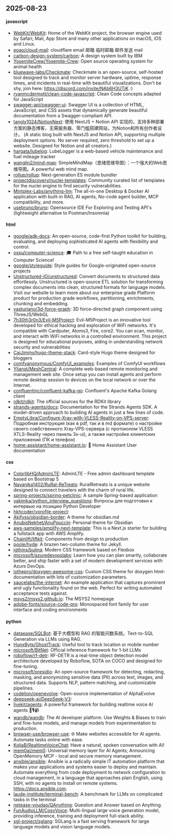 ## 2025-08-23

#### javascript
* [WebKit/WebKit](https://github.com/WebKit/WebKit): Home of the WebKit project, the browser engine used by Safari, Mail, App Store and many other applications on macOS, iOS and Linux.
* [eoao/cloud-mail](https://github.com/eoao/cloud-mail): cloudflare email 邮箱 临时邮箱 邮件发送 mail
* [carbon-design-system/carbon](https://github.com/carbon-design-system/carbon): A design system built by IBM
* [YosemiteCrew/Yosemite-Crew](https://github.com/YosemiteCrew/Yosemite-Crew): Open source operating system for animal health
* [bluewave-labs/Checkmate](https://github.com/bluewave-labs/Checkmate): Checkmate is an open-source, self-hosted tool designed to track and monitor server hardware, uptime, response times, and incidents in real-time with beautiful visualizations. Don't be shy, join here: https://discord.com/invite/NAb6H3UTjK :)
* [ryanmcdermott/clean-code-javascript](https://github.com/ryanmcdermott/clean-code-javascript): Clean Code concepts adapted for JavaScript
* [swagger-api/swagger-ui](https://github.com/swagger-api/swagger-ui): Swagger UI is a collection of HTML, JavaScript, and CSS assets that dynamically generate beautiful documentation from a Swagger-compliant API.
* [tangly1024/NotionNext](https://github.com/tangly1024/NotionNext): 使用 NextJS + Notion API 实现的，支持多种部署方案的静态博客，无需服务器、零门槛搭建网站，为Notion和所有创作者设计。 (A static blog built with NextJS and Notion API, supporting multiple deployment options. No server required, zero threshold to set up a website. Designed for Notion and all creators.)
* [hargata/lubelog](https://github.com/hargata/lubelog): LubeLogger is a web-based vehicle maintenance and fuel mileage tracker
* [wanglin2/mind-map](https://github.com/wanglin2/mind-map): SimpleMindMap（思绪思维导图）：一个强大的Web思维导图。A powerful web mind map.
* [rollup/rollup](https://github.com/rollup/rollup): Next-generation ES module bundler
* [projectdiscovery/nuclei-templates](https://github.com/projectdiscovery/nuclei-templates): Community curated list of templates for the nuclei engine to find security vulnerabilities.
* [Mintplex-Labs/anything-llm](https://github.com/Mintplex-Labs/anything-llm): The all-in-one Desktop & Docker AI application with built-in RAG, AI agents, No-code agent builder, MCP compatibility, and more.
* [usebruno/bruno](https://github.com/usebruno/bruno): Opensource IDE For Exploring and Testing API's (lightweight alternative to Postman/Insomnia)

#### html
* [google/adk-docs](https://github.com/google/adk-docs): An open-source, code-first Python toolkit for building, evaluating, and deploying sophisticated AI agents with flexibility and control.
* [ossu/computer-science](https://github.com/ossu/computer-science): 🎓 Path to a free self-taught education in Computer Science!
* [google/styleguide](https://github.com/google/styleguide): Style guides for Google-originated open-source projects
* [Unstructured-IO/unstructured](https://github.com/Unstructured-IO/unstructured): Convert documents to structured data effortlessly. Unstructured is open-source ETL solution for transforming complex documents into clean, structured formats for language models. Visit our website to learn more about our enterprise grade Platform product for production grade workflows, partitioning, enrichments, chunking and embedding.
* [vasturiano/3d-force-graph](https://github.com/vasturiano/3d-force-graph): 3D force-directed graph component using ThreeJS/WebGL
* [7h30th3r0n3/Evil-M5Project](https://github.com/7h30th3r0n3/Evil-M5Project): Evil-M5Project is an innovative tool developed for ethical hacking and exploration of WiFi networks. It's compatible with Cardputer, Atoms3, Fire, core2. You can scan, monitor, and interact with WiFi networks in a controlled environment. This project is designed for educational purposes, aiding in understanding network security and vulnerabilities
* [CaiJimmy/hugo-theme-stack](https://github.com/CaiJimmy/hugo-theme-stack): Card-style Hugo theme designed for bloggers
* [comfyanonymous/ComfyUI_examples](https://github.com/comfyanonymous/ComfyUI_examples): Examples of ComfyUI workflows
* [Ylianst/MeshCentral](https://github.com/Ylianst/MeshCentral): A complete web-based remote monitoring and management web site. Once setup you can install agents and perform remote desktop session to devices on the local network or over the Internet.
* [confluentinc/confluent-kafka-go](https://github.com/confluentinc/confluent-kafka-go): Confluent's Apache Kafka Golang client
* [rdkit/rdkit](https://github.com/rdkit/rdkit): The official sources for the RDKit library
* [strands-agents/docs](https://github.com/strands-agents/docs): Documentation for the Strands Agents SDK. A model-driven approach to building AI agents in just a few lines of code.
* [EmptyLibra/Configure-Xray-with-VLESS-Reality-on-VPS-server](https://github.com/EmptyLibra/Configure-Xray-with-VLESS-Reality-on-VPS-server): Подробная инструкция (как в pdf, так и в md формате) о настройке своего совбственного Xray-VPS-сервера (с протоколом VLESS XTLS-Reality через панель 3x-ui), а также настройке клиентских приложений (ПК и телефон)
* [home-assistant/home-assistant.io](https://github.com/home-assistant/home-assistant.io): 📘 Home Assistant User documentation

#### css
* [ColorlibHQ/AdminLTE](https://github.com/ColorlibHQ/AdminLTE): AdminLTE - Free admin dashboard template based on Bootstrap 5
* [Nayanika1402/RuRal-ReTreats](https://github.com/Nayanika1402/RuRal-ReTreats): RuralRetreats is a unique website designed to connect travelers with the charm of rural life.
* [spring-projects/spring-petclinic](https://github.com/spring-projects/spring-petclinic): A sample Spring-based application
* [yakimka/python_interview_questions](https://github.com/yakimka/python_interview_questions): Вопросы для подготовки к интервью на позицию Python Developer
* [hkhcoder/vprofile-project](https://github.com/hkhcoder/vprofile-project): 
* [Akifyss/obsidian-border](https://github.com/Akifyss/obsidian-border): A theme for obsidian.md
* [AnubisNekhet/AnuPpuccin](https://github.com/AnubisNekhet/AnuPpuccin): Personal theme for Obsidian
* [aws-samples/amplify-next-template](https://github.com/aws-samples/amplify-next-template): This is a Next.js starter for building a fullstack app with AWS Amplify.
* [Chainlift/liftkit](https://github.com/Chainlift/liftkit): Components from design to production
* [poole/hyde](https://github.com/poole/hyde): A brazen two-column theme for Jekyll.
* [jgthms/bulma](https://github.com/jgthms/bulma): Modern CSS framework based on Flexbox
* [microsoft/azuredevopslabs](https://github.com/microsoft/azuredevopslabs): Learn how you can plan smartly, collaborate better, and ship faster with a set of modern development services with Azure DevOps.
* [jothepro/doxygen-awesome-css](https://github.com/jothepro/doxygen-awesome-css): Custom CSS theme for doxygen html-documentation with lots of customization parameters.
* [saucelabs/the-internet](https://github.com/saucelabs/the-internet): An example application that captures prominent and ugly functionality found on the web. Perfect for writing automated acceptance tests against.
* [msys2/msys2.github.io](https://github.com/msys2/msys2.github.io): The MSYS2 homepage
* [adobe-fonts/source-code-pro](https://github.com/adobe-fonts/source-code-pro): Monospaced font family for user interface and coding environments

#### python
* [dataease/SQLBot](https://github.com/dataease/SQLBot): 基于大模型和 RAG 的智能问数系统。Text-to-SQL Generation via LLMs using RAG.
* [HunxByts/GhostTrack](https://github.com/HunxByts/GhostTrack): Useful tool to track location or mobile number
* [microsoft/BitNet](https://github.com/microsoft/BitNet): Official inference framework for 1-bit LLMs
* [roboflow/rf-detr](https://github.com/roboflow/rf-detr): RF-DETR is a real-time object detection model architecture developed by Roboflow, SOTA on COCO and designed for fine-tuning.
* [microsoft/presidio](https://github.com/microsoft/presidio): An open-source framework for detecting, redacting, masking, and anonymizing sensitive data (PII) across text, images, and structured data. Supports NLP, pattern matching, and customizable pipelines.
* [codelion/openevolve](https://github.com/codelion/openevolve): Open-source implementation of AlphaEvolve
* [deepseek-ai/DeepSeek-V3](https://github.com/deepseek-ai/DeepSeek-V3): 
* [livekit/agents](https://github.com/livekit/agents): A powerful framework for building realtime voice AI agents 🤖🎙️📹
* [wandb/wandb](https://github.com/wandb/wandb): The AI developer platform. Use Weights & Biases to train and fine-tune models, and manage models from experimentation to production.
* [browser-use/browser-use](https://github.com/browser-use/browser-use): 🌐 Make websites accessible for AI agents. Automate tasks online with ease.
* [KoljaB/RealtimeVoiceChat](https://github.com/KoljaB/RealtimeVoiceChat): Have a natural, spoken conversation with AI!
* [mem0ai/mem0](https://github.com/mem0ai/mem0): Universal memory layer for AI Agents; Announcing OpenMemory MCP - local and secure memory management.
* [ansible/ansible](https://github.com/ansible/ansible): Ansible is a radically simple IT automation platform that makes your applications and systems easier to deploy and maintain. Automate everything from code deployment to network configuration to cloud management, in a language that approaches plain English, using SSH, with no agents to install on remote systems. https://docs.ansible.com.
* [laude-institute/terminal-bench](https://github.com/laude-institute/terminal-bench): A benchmark for LLMs on complicated tasks in the terminal
* [netease-youdao/QAnything](https://github.com/netease-youdao/QAnything): Question and Answer based on Anything.
* [FunAudioLLM/CosyVoice](https://github.com/FunAudioLLM/CosyVoice): Multi-lingual large voice generation model, providing inference, training and deployment full-stack ability.
* [sgl-project/sglang](https://github.com/sgl-project/sglang): SGLang is a fast serving framework for large language models and vision language models.
